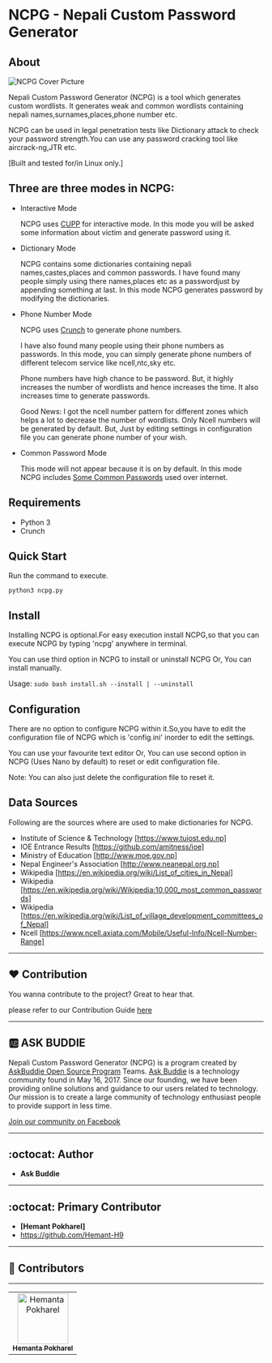 NCPG - Nepali Custom Password Generator
=======================================


About
-----

  ![NCPG Cover Picture](https://github.com/Hemant-H9/NCPG/blob/master/.Images/NCPG.png)

  Nepali Custom Password Generator (NCPG) is a tool which generates custom wordlists. It 
  generates weak and common wordlists containing nepali names,surnames,places,phone number etc.
  
  NCPG can be used in legal penetration tests like Dictionary attack to check your
  password strength.You can use any password cracking tool like aircrack-ng,JTR etc.
  
  [Built and tested for/in Linux only.]
  
  Three are three modes in NCPG:
  -----------------------------
  
  * Interactive Mode

    NCPG uses [CUPP](https://github.com/Mebus/cupp) for interactive mode. In this mode you
    will be asked some information about victim and generate password using it.
  
  * Dictionary Mode
    
    NCPG contains some dictionaries containing nepali names,castes,places and common passwords.
    I have found many people simply using there names,places etc as a passwordjust by appending 
    something at last. In this mode NCPG generates password by modifying the dictionaries.
    
  * Phone Number Mode
    
    NCPG uses [Crunch](https://github.com/crunchsec/crunch) to generate phone numbers.
    
    I have also found many people using their phone numbers as passwords. In this mode, you can simply
    generate phone numbers of different telecom service like ncell,ntc,sky etc.
    
    Phone numbers have high chance to be password. But, it highly increases the number of wordlists 
    and hence increases the time. It also increases time to generate passwords.
    
    Good News: I got the ncell number pattern for different zones which helps a lot to decrease the number 
    of wordlists. Only Ncell numbers will be generated by default. But, Just by editing settings
    in configuration file you can generate phone number of your wish.
    
  * Common Password Mode
    
    This mode will not appear because it is on by default. In this mode NCPG includes 
    [Some Common Passwords](https://en.wikipedia.org/wiki/Wikipedia:10,000_most_common_passwords) used
    over internet.
 
  
Requirements
------------

  * Python 3
  * Crunch


Quick Start
-----------
  
  Run the command to execute.
  
 `python3 ncpg.py`


Install
-------

  Installing NCPG is optional.For easy execution install NCPG,so
  that you can execute NCPG by typing 'ncpg' anywhere in terminal.
  
  You can use third option in NCPG to install or uninstall NCPG
  Or,
  You can install manually.  
  
  Usage:  `sudo bash install.sh --install | --uninstall`
  

Configuration
-------------

  There are no option to configure NCPG within it.So,you have to edit the configuration
  file of NCPG which is 'config.ini' inorder to edit the settings.
  
  You can use your favourite text editor
  Or, 
  You can use second option in NCPG (Uses Nano by default) to reset or edit configuration file. 
  
  Note: You can also just delete the configuration file to reset it. 
  
  
Data Sources
------------

  Following are the sources where are used to make dictionaries for NCPG.

  * Institute of Science & Technology    [https://www.tuiost.edu.np]
  * IOE Entrance Results                 [https://github.com/amitness/ioe]
  * Ministry of Education                [http://www.moe.gov.np]
  * Nepal Engineer's Association         [http://www.neanepal.org.np] 
  * Wikipedia                            [https://en.wikipedia.org/wiki/List_of_cities_in_Nepal]  
  * Wikipedia                            [https://en.wikipedia.org/wiki/Wikipedia:10,000_most_common_passwords]
  * Wikipedia                            [https://en.wikipedia.org/wiki/List_of_village_development_committees_of_Nepal]
  * Ncell                                [https://www.ncell.axiata.com/Mobile/Useful-Info/Ncell-Number-Range] 


----------

## :heart: Contribution
You wanna contribute to the project? Great to hear that.

please refer to our Contribution Guide [here](./CONTRIBUTING.md)

 
----------
 
 :ab: ASK BUDDIE
 ----------
 Nepali Custom Password Generator (NCPG) is a program created by [AskBuddie Open Source Program](https://github.com/askbuddie) Teams.
 [Ask Buddie](https://www.askbuddie.com) is a technology community found in May 16, 2017. Since our 
 founding, we have been providing online solutions and guidance to our 
 users related to technology. Our mission is to create a large community
 of technology enthusiast people to provide support in less time. 

 [Join our community on Facebook](https://www.facebook.com/groups/askbuddie)

----------

## :octocat: Author

- **Ask Buddie**

-----------

## :octocat: Primary Contributor

- **[Hemant Pokharel]**
- https://github.com/Hemant-H9

----------

## :stars: Contributors
<table>
  <tr>
   <td align="center">
      <a href="https://github.com/Hemant-H9">
      <img src="https://avatars3.githubusercontent.com/u/35365105?s=460&v=3" width="100px;" alt="Hemanta Pokharel"/>
      <br />
      <sub><b>Hemanta Pokharel</b></sub></a>
      <br />
    </td>
    
-----------


